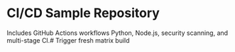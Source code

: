 # CI/CD Sample Repository

Includes GitHub Actions workflows Python, Node.js, security scanning, and multi-stage CI.#   T r i g g e r   f r e s h   m a t r i x   b u i l d 
 
 